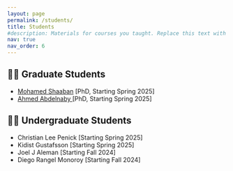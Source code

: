 ```yaml
---
layout: page
permalink: /students/
title: Students
#description: Materials for courses you taught. Replace this text with your description.
nav: true
nav_order: 6
---
```


<h2><strong>🧑‍🔬 Graduate Students</strong></h2>
<ul class="circle-bullets">
  <li> <a href="https://www.linkedin.com/in/mohamed-hamed-86558338/?originalSubdomain=eg">Mohamed Shaaban</a> [PhD, Starting Spring 2025] </li>
  <li><a href="https://www.linkedin.com/in/ahmed-yousef-0996b9149/">Ahmed Abdelnaby </a> [PhD, Starting Spring 2025]</li>
</ul>

<h2><strong>🧑‍🎓 Undergraduate Students</strong></h2>
<ul class="circle-bullets">
  <li>Christian Lee Penick [Starting Spring 2025] </li>
    <li>Kidist Gustafsson [Starting Spring 2025]</li>

  <li>Joel J Aleman [Starting Fall 2024]</li>
  <li>Diego Rangel Monoroy [Starting Fall 2024]</li>
</ul>
